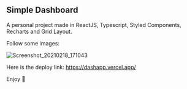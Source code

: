 ## Simple Dashboard

A personal project made in ReactJS, Typescript, Styled Components, Recharts and Grid Layout.

Follow some images:

![Screenshot_20210218_171043](https://user-images.githubusercontent.com/39891863/108415821-c2e69f00-720c-11eb-8f87-c4750f38bcca.png)

Here is the deploy link: <https://dashapp.vercel.app/>

Enjoy 🚀
